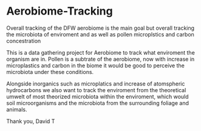 # Aerobiome-Tracking

Overall tracking of the DFW aerobiome is the main goal but overall tracking the microbiota of enviroment and as well as pollen microplstics and carbon concestration


This is a data gathering project for Aerobiome to track what enviroment the organism are in. Pollen is  a subtrate of the aerobiome, now with increase in microplastics and carbon in the biome it would be good to perceive the microbiota under these conditions.

Alongside inorganics such as microplatics and increase of atomspheric hydrocarbons we also want to track the enviroment from the theoretical umwelt of most theorized microbiota within the enviroment, which would soil microorganisms and the microbiota from the surrounding foliage and animals.

Thank you,
David T

